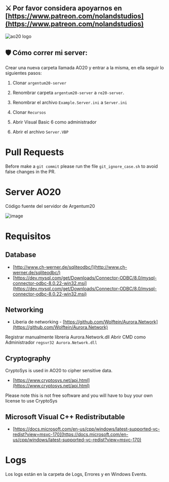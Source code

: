 ## ⚔️ Por favor considera apoyarnos en [https://www.patreon.com/nolandstudios](https://www.patreon.com/nolandstudios)

![ao20 logo](https://www.ao20.com.ar/_nuxt/img/ao20_logo_sm.d4333ec.png)

## 🛡️ Cómo correr mi server:
Crear una nueva carpeta llamada AO20 y entrar a la misma, en ella seguir lo siguientes pasos:

1. Clonar `argentum20-server`

2. Renombrar carpeta `argentum20-server` a `re20-server`.

3. Renombrar el archivo `Example.Server.ini` a `Server.ini`

4. Clonar `Recursos`

5. Abrir Visual Basic 6 como administrador

6. Abrir el archivo `Server.VBP`

# Pull Requests

Before make a `git commit` please run the file `git_ignore_case.sh` to avoid false changes in the PR.

# Server AO20
Código fuente del servidor de Argentum20

![image](https://i.ibb.co/gFDn3SG/AO20-drawio-2.png)

# Requisitos

## Database
- [http://www.ch-werner.de/sqliteodbc/](http://www.ch-werner.de/sqliteodbc/)
- [https://dev.mysql.com/get/Downloads/Connector-ODBC/8.0/mysql-connector-odbc-8.0.22-win32.msi](https://dev.mysql.com/get/Downloads/Connector-ODBC/8.0/mysql-connector-odbc-8.0.22-win32.msi)

## Networking
- Liberia de networking - [https://github.com/Wolftein/Aurora.Network](https://github.com/Wolftein/Aurora.Network)

Registrar manualmente libreria Aurora.Network.dll 
Abrir CMD como Administrador `regsvr32 Aurora.Network.dll`

## Cryptography
CryptoSys is used in AO20 to cipher sensitive data.

- [https://www.cryptosys.net/api.html](https://www.cryptosys.net/api.html)

Please note this is not free software and you will have to buy your own license to use CryptoSys

## Microsoft Visual C++ Redistributable
- [https://docs.microsoft.com/en-us/cpp/windows/latest-supported-vc-redist?view=msvc-170](https://docs.microsoft.com/en-us/cpp/windows/latest-supported-vc-redist?view=msvc-170)

# Logs
Los logs están en la carpeta de Logs, Errores y en Windows Events.
